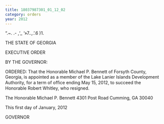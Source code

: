 ```yaml
---
title: 18037987301_01_12_02
category: orders
year: 2012
---
```

 

“.~. .-
\,‘_ ‘»7..,.’.6 )1.

THE STATE OF GEORGIA

EXECUTIVE ORDER

BY THE GOVERNOR:

ORDERED: That the Honorable Michael P. Bennett of Forsyth County,
Georgia, is appointed as a member of the Lake Lanier Islands
Development Authority, for a term of ofﬁce ending May 15, 2012,
to succeed the Honorable Robert Whitley, who resigned.

The Honorable Michael P. Bennett
4301 Post Road
Cumming, GA 30040

This first day of January, 2012

 
 

  

GOVERNOR

